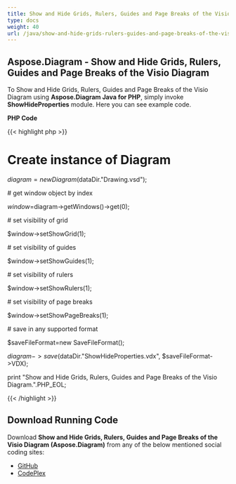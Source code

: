 ```yaml
---
title: Show and Hide Grids, Rulers, Guides and Page Breaks of the Visio Diagram in PHP
type: docs
weight: 40
url: /java/show-and-hide-grids-rulers-guides-and-page-breaks-of-the-visio-diagram-in-php/
---
```


## **Aspose.Diagram - Show and Hide Grids, Rulers, Guides and Page Breaks of the Visio Diagram**
To Show and Hide Grids, Rulers, Guides and Page Breaks of the Visio Diagram using **Aspose.Diagram Java for PHP**, simply invoke **ShowHideProperties** module. Here you can see example code.

**PHP Code**

{{< highlight php >}}

 # Create instance of Diagram

$diagram =new Diagram($dataDir."Drawing.vsd");

\# get window object by index

$window=$diagram->getWindows()->get(0);

\# set visibility of grid

$window->setShowGrid(1);

\# set visibility of guides

$window->setShowGuides(1);

\# set visibility of rulers

$window->setShowRulers(1);

\# set visibility of page breaks

$window->setShowPageBreaks(1);

\# save in any supported format

$saveFileFormat=new SaveFileFormat();

$diagram->save($dataDir."ShowHideProperties.vdx", $saveFileFormat->VDX);

print "Show and Hide Grids, Rulers, Guides and Page Breaks of the Visio Diagram.".PHP_EOL;

{{< /highlight >}}
## **Download Running Code**
Download **Show and Hide Grids, Rulers, Guides and Page Breaks of the Visio Diagram (Aspose.Diagram)** from any of the below mentioned social coding sites:

- [GitHub](https://github.com/asposediagram/Aspose.Diagram-for-Java/blob/master/Plugins/Aspose_Diagram_Java_for_PHP/src/aspose/diagram/WorkingwithWindowElements/ShowHideProperties.php)
- [CodePlex](https://asposediagramjavaphp.codeplex.com/SourceControl/latest#src/aspose/diagram/WorkingwithWindowElements/ShowHideProperties.php)
